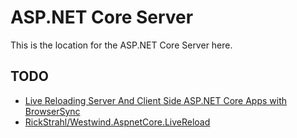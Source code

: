 # ASP.NET Core Server

This is the location for the ASP.NET Core Server here.

## TODO

- [Live Reloading Server And Client Side ASP.NET Core Apps with BrowserSync](https://weblog.west-wind.com/posts/2019/May/18/Live-Reloading-Server-Side-ASPNET-Core-Apps)
- [RickStrahl/Westwind.AspnetCore.LiveReload](https://github.com/RickStrahl/Westwind.AspnetCore.LiveReload)